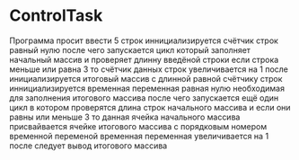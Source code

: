 # ControlTask
Программа просит ввести 5 строк
иннициализируется счётчик строк равный нулю
после чего запускается цикл который заполняет начальный массив и проверяет длинну введёной строки 
если строка меньше или равна 3 то счётчик данных строк увеличивается на 1
после инициализируется итоговый массив с длинной равной счётчику строк
иннициализируется временная переменная равная нулю необходимая для заполнения итогового массива
после чего запускается ещё один цикл в котором проверятся длина строк начального массива
и если они равны или меньше 3 то
данная ячейка начального массива присвайвается ячейке итогового массива с порядковым номером временной переменой
временная переменная увеличивается на 1
после следует вывод итогового массива
